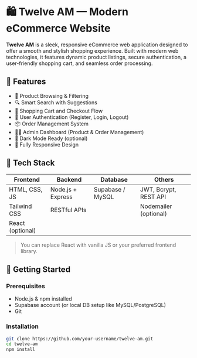 # 🛍️ Twelve AM — Modern eCommerce Website

**Twelve AM** is a sleek, responsive eCommerce web application designed to offer a smooth and stylish shopping experience. Built with modern web technologies, it features dynamic product listings, secure authentication, a user-friendly shopping cart, and seamless order processing.

## 🌟 Features

- 🛒 Product Browsing & Filtering  
- 🔍 Smart Search with Suggestions  
- 🧾 Shopping Cart and Checkout Flow  
- 🔐 User Authentication (Register, Login, Logout)  
- 📦 Order Management System  
- 🧑‍💼 Admin Dashboard (Product & Order Management)  
- 🌙 Dark Mode Ready (optional)  
- 📱 Fully Responsive Design  

## 🧰 Tech Stack

| Frontend         | Backend            | Database     | Others                 |
|------------------|--------------------|--------------|------------------------|
| HTML, CSS, JS     | Node.js + Express  | Supabase / MySQL | JWT, Bcrypt, REST API  |
| Tailwind CSS     | RESTful APIs       |               | Nodemailer (optional)  |
| React (optional) |                    |               |                        |

> You can replace React with vanilla JS or your preferred frontend library.

## 🚀 Getting Started

### Prerequisites

- Node.js & npm installed
- Supabase account (or local DB setup like MySQL/PostgreSQL)
- Git

### Installation

```bash
git clone https://github.com/your-username/twelve-am.git
cd twelve-am
npm install

